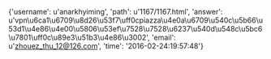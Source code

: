 {'username': u'anarkhyiming', 'path': u'1167/1167.html', 'answer': u'vpn\u6ca1\u6709\u8d26\u53f7\uff0cpiazza\u4e0a\u6709\u540c\u5b66\u53d1\u4e86\u4e00\u5806\u53ef\u7528\u7528\u6237\u540d\u548c\u5bc6\u7801\uff0c\u89e3\u51b3\u4e86\u3002', 'email': u'zhouez_thu_12@126.com', 'time': '2016-02-24:19:57:48'}